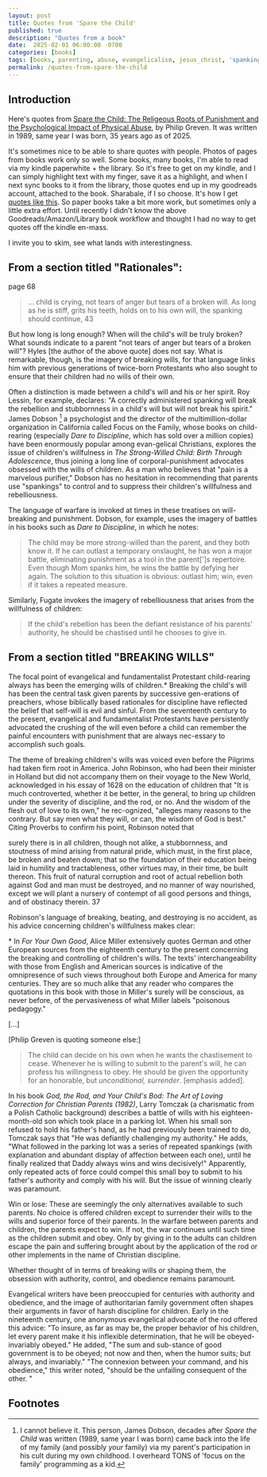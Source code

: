 ```yaml
---
layout: post
title: Quotes from 'Spare the Child'
published: true
description: "Quotes from a book"
date:  2025-02-01 06:00:00 -0700
categories: [books]
tags: [books, parenting, abuse, evangelicalism, jesus_christ, 'spanking']
permalink: /quotes-from-spare-the-child
---
```


## Introduction

Here's quotes from [Spare the Child: The Religeous Roots of Punishment and the Psychological Impact of Physical Abuse](https://www.goodreads.com/book/show/1335495), by Philip Greven. It was written in 1989, same year I was born, 35 years ago as of 2025. 

It's sometimes nice to be able to share quotes with people. Photos of pages from books work only so well. Some books, many books, I'm able to read via my kindle paperwhite + the library. So it's free to get on my kindle, and I can simply highlight text with my finger, save it as a highlight, and when I next sync books to it from the library, those quotes end up in my goodreads account, attached to the book. Sharabale, if I so choose. It's how I get [quotes like this](https://www.goodreads.com/notes/8236315-the-origins-of-proslavery-christianity/27372191-josh-thompson?ref=abp). So paper books take a bit more work, but sometimes only a little extra effort. Until recently I didn't know the above Goodreads/Amazon/Library book workflow and thought I had no way to get quotes off the kindle en-mass. 

I invite you to skim, see what lands with interestingness. 

## From a section titled "Rationales":

page 68


> ... child is crying, not tears of anger but tears of a broken will. As long as he is stiff, grits his teeth, holds on to his own will, the spanking should continue, 43

But how long is long enough? When will the child's will be truly broken? What sounds indicate to a parent "not tears of anger but tears of a broken will"? Hyles [the author of the above quote] does not say. What is remarkable, though, is the imagery of breaking wills, for that language links him with previous generations of twice-born Protestants who also sought to ensure that their children had no wills of their own.

Often a distinction is made between a child's will and his or her spirit. Roy Lessin, for example, declares: "A correctly administered spanking will break the rebellion and stubbornness in a child's will but will not break his spirit." James Dobson  [^dobson] a psychologist and the director of the multimillion-dollar organization in California called Focus on the Family, whose books on child-rearing (especially _Dare to Discipline_, which has sold over a million copies) have been enormously popular among evan-gelical Christians, explores the issue of children's willfulness in _The Strong-Willed Child: Birth Through Adolescence_, thus joining a long line of corporal-punishment advocates obsessed with the wills of children. As a man who believes that "pain is a marvelous purifier," Dobson has no hesitation in recommending that parents use "spankings" to control and to suppress their children's willfulness and rebelliousness.

[^dobson]: I cannot believe it. This person, James Dobson, decades after _Spare the Child_ was written (1989, same year I was born) came back into the life of my family (and possibly _your_ family) via my parent's participation in his cult during my own childhood. I overheard TONS of 'focus on the family' programming as a kid.

The language of warfare is invoked at times in these treatises on will-breaking and punishment. Dobson, for example, uses the imagery of battles in his books such as _Dare to Discipline_, in which he notes:

> The child may be more strong-willed than the parent, and they both know it. If he can outlast a temporary onslaught, he has won a major battle, eliminating punishment as a tool in the parent[']s repertoire. Even though Mom spanks him, he wins the battle by defying her again. The solution to this situation is obvious: outlast him; win, even if it takes a repeated measure.

Similarly, Fugate invokes the imagery of rebelliousness that arises from the willfulness of children:

> If the child's rebellion has been the defiant resistance of his parents' authority, he should be chastised until he chooses to give in.

## From a section titled "BREAKING WILLS"

The focal point of evangelical and fundamentalist Protestant child-rearing always has been the emerging wills of children.* Breaking the child's will has been the central task given parents by successive gen-erations of preachers, whose biblically based rationales for discipline have reflected the belief that self-will is evil and sinful. From the seventeenth century to the present, evangelical and fundamentalist Protestants have persistently advocated the crushing of the will even before a child can remember the painful encounters with punishment that are always nec-essary to accomplish such goals.

The theme of breaking children's wills was voiced even before the Pilgrims had taken firm root in America. John Robinson, who had been their minister in Holland but did not accompany them on their voyage to the New World, acknowledged in his essay of 1628 on the education of children that "It is much controverted, whether it be better, in the general, to bring up children under the severity of discipline, and the rod, or no. And the wisdom of the flesh out of love to its own," he rec-ognized, "alleges many reasons to the contrary. But say men what they will, or can, the wisdom of God is best." Citing Proverbs to confirm his point, Robinson noted that

surely there is in all children, though not alike, a stubbornness, and stoutness of mind arising from natural pride, which must, in the first place, be broken and beaten down; that so the foundation of their education being laid in humility and tractableness, other virtues may, in their time, be built thereon. This fruit of natural corruption and root of actual rebellion both against God and man must be destroyed, and no manner of way nourished, except we will plant a nursery of contempt of all good persons and things, and of obstinacy therein. 37

Robinson's language of breaking, beating, and destroying is no accident, as his advice concerning children's willfulness makes clear:

\* ⁠In _For Your Own Good_, Alice Miller extensively quotes German and other European sources from the eighteenth century to the present concerning the breaking and controlling of children's wills. The texts' interchangeability with those from English and American sources is indicative of the omnipresence of such views throughout both Europe and America for many centuries. They are so much alike that any reader who compares the quotations in this book with those in Miller's surely will be conscious, as never before, of the pervasiveness of what Miller labels "poisonous pedagogy."

[...]

[Philip Greven is quoting someone else:]

> The child can decide on his own when he wants the chastisement to cease. Whenever he is willing to submit to the parent's will, he can profess his willingness to obey. He should be given the opportunity for an honorable, but _unconditional, surrender_. [emphasis added].

In his book _God, the Rod, and Your Child's Bod: The Art of Loving Correction for Christian Parents (1982)_, Larry Tomczak (a charismatic from a Polish Catholic background) describes a battle of wills with his eighteen-month-old son which took place in a parking lot. When his small son refused to hold his father's hand, as he had previously been trained to do, Tomczak says that "He was defiantly challenging my authority." He adds, "What followed in the parking lot was a series of repeated spankings (with explanation and abundant display of affection between each one), until he finally realized that Daddy always wins and wins decisively!" Apparently, only repeated acts of force could compel this small boy to submit to his father's authority and comply with his will. But the issue of winning clearly was paramount.

Win or lose: These are seemingly the only alternatives available to such parents. No choice is offered children except to surrender their wills to the wills and superior force of their parents. In the warfare between parents and children, the parents expect to win. If not, the war continues until such time as the children submit and obey. Only by giving in to the adults can children escape the pain and suffering brought about by the application of the rod or other implements in the name of Christian discipline.

Whether thought of in terms of breaking wills or shaping them, the obsession with authority, control, and obedience remains paramount.

Evangelical writers have been preoccupied for centuries with authority and obedience, and the image of authoritarian family government often shapes their arguments in favor of harsh discipline for children. Early in the nineteenth century, one anonymous evangelical advocate of the rod offered this advice: "To insure, as far as may be, the proper behavior of his children, let every parent make it his inflexible determination, that he will be obeyed-invariably obeyed." He added, "The sum and sub-stance of good government is to be obeyed; not now and then, when the humor suits; but always, and invariably." "The connexion between your command, and his obedience," this writer noted, "should be the unfailing consequent of the other. "






## Footnotes